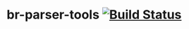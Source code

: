 # br-parser-tools [![Build Status](https://travis-ci.org/mbutterick/br-parser-tools.svg?branch=master)](https://travis-ci.org/mbutterick/br-parser-tools)

